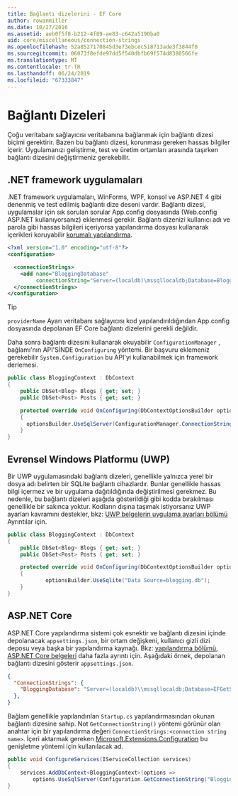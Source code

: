 ```yaml
---
title: Bağlantı dizelerini - EF Core
author: rowanmiller
ms.date: 10/27/2016
ms.assetid: aeb0f5f8-b212-4f89-ae83-c642a5190ba0
uid: core/miscellaneous/connection-strings
ms.openlocfilehash: 52a8527170845d3e73ebcec518713ade3f3844f0
ms.sourcegitcommit: 06073f8efde97dd5f540dbfb69f574d8380566fe
ms.translationtype: MT
ms.contentlocale: tr-TR
ms.lasthandoff: 06/24/2019
ms.locfileid: "67333847"
---
```

# <a name="connection-strings"></a>Bağlantı Dizeleri

Çoğu veritabanı sağlayıcısı veritabanına bağlanmak için bağlantı dizesi biçimi gerektirir. Bazen bu bağlantı dizesi, korunması gereken hassas bilgiler içerir. Uygulamanızı geliştirme, test ve üretim ortamları arasında taşırken bağlantı dizesini değiştirmeniz gerekebilir.

## <a name="net-framework-applications"></a>.NET framework uygulamaları

.NET framework uygulamaları, WinForms, WPF, konsol ve ASP.NET 4 gibi denenmiş ve test edilmiş bağlantı dize deseni vardır. Bağlantı dizesi, uygulamalar için sık sorulan sorular App.config dosyasında (Web.config ASP.NET kullanıyorsanız) eklenmesi gerekir. Bağlantı dizenizi kullanıcı adı ve parola gibi hassas bilgileri içeriyorsa yapılandırma dosyası kullanarak içerikleri koruyabilir [korumalı yapılandırma](https://docs.microsoft.com/dotnet/framework/data/adonet/connection-strings-and-configuration-files#encrypting-configuration-file-sections-using-protected-configuration).

``` xml
<?xml version="1.0" encoding="utf-8"?>
<configuration>

  <connectionStrings>
    <add name="BloggingDatabase"
         connectionString="Server=(localdb)\mssqllocaldb;Database=Blogging;Trusted_Connection=True;" />
  </connectionStrings>
</configuration>
```

> [!TIP]  
> `providerName` Ayarı veritabanı sağlayıcısı kod yapılandırıldığından App.config dosyasında depolanan EF Core bağlantı dizelerini gerekli değildir.

Daha sonra bağlantı dizesini kullanarak okuyabilir `ConfigurationManager` , bağlamı'nın API'SİNDE `OnConfiguring` yöntemi. Bir başvuru eklemeniz gerekebilir `System.Configuration` bu API'yi kullanabilmek için framework derlemesi.

``` csharp
public class BloggingContext : DbContext
{
    public DbSet<Blog> Blogs { get; set; }
    public DbSet<Post> Posts { get; set; }

    protected override void OnConfiguring(DbContextOptionsBuilder optionsBuilder)
    {
      optionsBuilder.UseSqlServer(ConfigurationManager.ConnectionStrings["BloggingDatabase"].ConnectionString);
    }
}
```

## <a name="universal-windows-platform-uwp"></a>Evrensel Windows Platformu (UWP)

Bir UWP uygulamasındaki bağlantı dizeleri, genellikle yalnızca yerel bir dosya adı belirten bir SQLite bağlantı cihazlardır. Bunlar genellikle hassas bilgi içermez ve bir uygulama dağıtıldığında değiştirilmesi gerekmez. Bu nedenle, bu bağlantı dizeleri aşağıda gösterildiği gibi kodda bırakılması genellikle bir sakınca yoktur. Kodların dışına taşımak istiyorsanız UWP ayarları kavramını destekler, bkz: [UWP belgelerin uygulama ayarları bölümü](https://docs.microsoft.com/windows/uwp/app-settings/store-and-retrieve-app-data) Ayrıntılar için.

``` csharp
public class BloggingContext : DbContext
{
    public DbSet<Blog> Blogs { get; set; }
    public DbSet<Post> Posts { get; set; }

    protected override void OnConfiguring(DbContextOptionsBuilder optionsBuilder)
    {
            optionsBuilder.UseSqlite("Data Source=blogging.db");
    }
}
```

## <a name="aspnet-core"></a>ASP.NET Core

ASP.NET Core yapılandırma sistemi çok esnektir ve bağlantı dizesini içinde depolanacak `appsettings.json`, bir ortam değişkeni, kullanıcı gizli dizi deposu veya başka bir yapılandırma kaynağı. Bkz: [yapılandırma bölümü, ASP.NET Core belgeleri](https://docs.asp.net/en/latest/fundamentals/configuration.html) daha fazla ayrıntı için. Aşağıdaki örnek, depolanan bağlantı dizesini gösterir `appsettings.json`.

``` json
{
  "ConnectionStrings": {
    "BloggingDatabase": "Server=(localdb)\\mssqllocaldb;Database=EFGetStarted.ConsoleApp.NewDb;Trusted_Connection=True;"
  },
}
```

Bağlam genellikle yapılandırılan `Startup.cs` yapılandırmasından okunan bağlantı dizesine sahip. Not `GetConnectionString()` yöntemi görünür olan anahtar için bir yapılandırma değeri `ConnectionStrings:<connection string name>`. İçeri aktarmak gereken [Microsoft.Extensions.Configuration](https://docs.microsoft.com/dotnet/api/microsoft.extensions.configuration) bu genişletme yöntemi için kullanılacak ad.

``` csharp
public void ConfigureServices(IServiceCollection services)
{
    services.AddDbContext<BloggingContext>(options =>
        options.UseSqlServer(Configuration.GetConnectionString("BloggingDatabase")));
}
```
